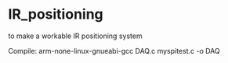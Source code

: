 IR_positioning
==============

to make a workable IR positioning system

Compile:
	arm-none-linux-gnueabi-gcc DAQ.c myspitest.c -o DAQ